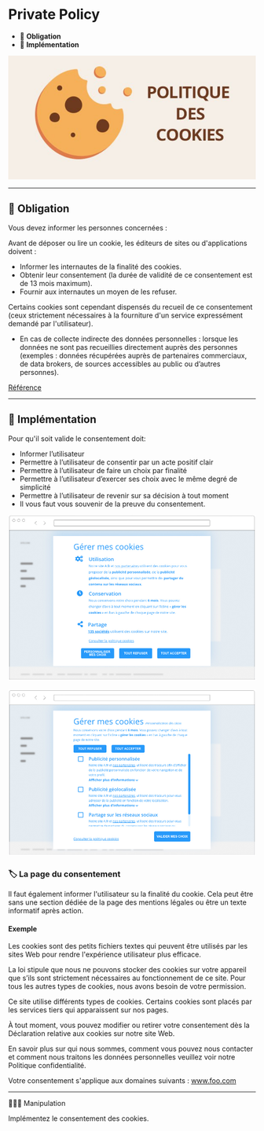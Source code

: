 # Private Policy

*  🔖 **Obligation**
*  🔖 **Implémentation**

![image](https://raw.githubusercontent.com/seeren-training/RGPD/master/wiki/resources/cookie.jpg)

___

## 📑 Obligation

Vous devez informer les personnes concernées :

Avant de déposer ou lire un cookie, les éditeurs de sites ou d'applications doivent :

* Informer les internautes de la finalité des cookies.
* Obtenir leur consentement (la durée de validité de ce consentement est de 13 mois maximum).
* Fournir aux internautes un moyen de les refuser.

Certains cookies sont cependant dispensés du recueil de ce consentement (ceux strictement nécessaires à la fourniture d'un service expressément demandé par l'utilisateur).

* En cas de collecte indirecte des données personnelles : lorsque les données ne sont pas recueillies directement auprès des personnes (exemples : données récupérées auprès de partenaires commerciaux, de data brokers, de sources accessibles au public ou d’autres personnes).

[Référence](https://www.cnil.fr/fr/cookies-et-traceurs-comment-mettre-mon-site-web-en-conformite)

___

## 📑 Implémentation

Pour qu'il soit valide le consentement doit:

* Informer l’utilisateur
* Permettre à l’utilisateur de consentir par un acte positif clair
* Permettre à l’utilisateur de faire un choix par finalité
* Permettre à l’utilisateur d’exercer ses choix avec le même degré de simplicité 
* Permettre à l’utilisateur de revenir sur sa décision à tout moment
* Il vous faut vous souvenir de la preuve du consentement.

![image](https://raw.githubusercontent.com/seeren-training/RGPD/master/wiki/resources/cookie-ex1.jpg)

![image](https://raw.githubusercontent.com/seeren-training/RGPD/master/wiki/resources/cookie-ex2.jpg)


### 🏷️ **La page du consentement**

Il faut également informer l'utilisateur su la finalité du cookie. Cela peut être sans une section dédiée de la page des mentions légales ou être un texte informatif après action.

#### **Exemple**

Les cookies sont des petits fichiers textes qui peuvent être utilisés par les sites Web pour rendre l'expérience utilisateur plus efficace.

La loi stipule que nous ne pouvons stocker des cookies sur votre appareil que s’ils sont strictement nécessaires au fonctionnement de ce site. Pour tous les autres types de cookies, nous avons besoin de votre permission.

Ce site utilise différents types de cookies. Certains cookies sont placés par les services tiers qui apparaissent sur nos pages.

À tout moment, vous pouvez modifier ou retirer votre consentement dès la Déclaration relative aux cookies sur notre site Web.

En savoir plus sur qui nous sommes, comment vous pouvez nous contacter et comment nous traitons les données personnelles veuillez voir notre Politique confidentialité.

Votre consentement s'applique aux domaines suivants : www.foo.com

___

👨🏻‍💻 Manipulation

Implémentez le consentement des cookies.